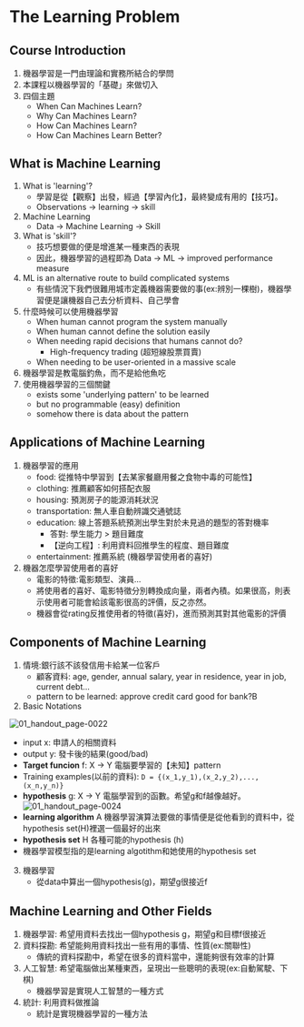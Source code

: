 # The Learning Problem
## Course Introduction
1. 機器學習是一門由理論和實務所結合的學問
2. 本課程以機器學習的「基礎」來做切入
3. 四個主題
   - When Can Machines Learn?
   - Why Can Machines Learn?
   - How Can Machines Learn?
   - How Can Machines Learn Better?
  
## What is Machine Learning
1. What is 'learning'?
   - 學習是從【觀察】出發，經過【學習內化】，最終變成有用的【技巧】。
   - Observations -> learning -> skill
2. Machine Learning
   - Data -> Machine Learning -> Skill
3. What is 'skill'?
   - 技巧想要做的便是增進某一種東西的表現
   - 因此，機器學習的過程即為 Data -> ML -> improved performance measure
4. ML is an alternative route to build complicated systems
   - 有些情況下我們很難用城市定義機器需要做的事(ex:辨別一棵樹)，機器學習便是讓機器自己去分析資料、自己學會
5. 什麼時候可以使用機器學習
   - When human cannot program the system manually
   - When human cannot define the solution easily
   - When needing rapid decisions that humans cannot do?
     + High-frequency trading (超短線股票買賣)
   - When needing to be user-oriented in a massive scale
6. 機器學習是教電腦釣魚，而不是給他魚吃
7. 使用機器學習的三個關鍵
   - exists some 'underlying pattern' to be learned
   - but no programmable (easy) definition
   - somehow there is data about the pattern

## Applications of Machine Learning
1. 機器學習的應用
   - food: 從推特中學習到【去某家餐廳用餐之食物中毒的可能性】
   - clothing: 推薦顧客如何搭配衣服
   - housing: 預測房子的能源消耗狀況
   - transportation: 無人車自動辨識交通號誌
   - education: 線上答題系統預測出學生對於未見過的題型的答對機率
     + 答對: 學生能力 > 題目難度
     + 【逆向工程】: 利用資料回推學生的程度、題目難度
   - entertainment: 推薦系統 (機器學習使用者的喜好)
2. 機器怎麼學習使用者的喜好
   - 電影的特徵:電影類型、演員...
   - 將使用者的喜好、電影特徵分別轉換成向量，兩者內積。如果很高，則表示使用者可能會給該電影很高的評價，反之亦然。
   - 機器會從rating反推使用者的特徵(喜好)，進而預測其對其他電影的評價

## Components of Machine Learning
1. 情境:銀行該不該發信用卡給某一位客戶
   - 顧客資料: age, gender, annual salary, year in residence, year in job, current debt...
   - pattern to be learned: approve credit card good for bank?B
2. Basic Notations

![01_handout_page-0022](https://github.com/FionaYuY/Machine-Learning-Foundations-I/assets/151610467/70ec3568-f7ce-4e9f-95df-22323303810c)
   - input x: 申請人的相關資料
   - output y: 發卡後的結果(good/bad)
   - **Target funcion** f: X -> Y 電腦要學習的【未知】pattern
   - Training examples(以前的資料): `D = {(x_1,y_1),(x_2,y_2),...,(x_n,y_n)}`
   - **hypothesis** g: X -> Y 電腦學習到的函數。希望g和f越像越好。
![01_handout_page-0024](https://github.com/FionaYuY/Machine-Learning-Foundations-I/assets/151610467/56ed369c-9636-4bc4-928f-8e9337cb632f)
   - **learning algorithm** A 機器學習演算法要做的事情便是從他看到的資料中，從hypothesis set(H)裡選一個最好的出來
   - **hypothesis set** H 各種可能的hypothesis (h)
   - 機器學習模型指的是learning algotithm和她使用的hypothesis set
3. 機器學習
   - 從data中算出一個hypothesis(g)，期望g很接近f

## Machine Learning and Other Fields
1. 機器學習: 希望用資料去找出一個hypothesis g，期望g和目標f很接近
2. 資料探勘: 希望能夠用資料找出一些有用的事情、性質(ex:關聯性)
   - 傳統的資料探勘中，希望在很多的資料當中，還能夠很有效率的計算
3. 人工智慧: 希望電腦做出某種東西，呈現出一些聰明的表現(ex:自動駕駛、下棋)
   - 機器學習是實現人工智慧的一種方式
4. 統計: 利用資料做推論
   - 統計是實現機器學習的一種方法
   














